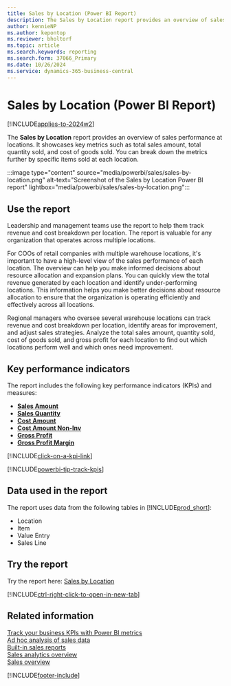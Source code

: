 ```yaml
---
title: Sales by Location (Power BI Report)
description: The Sales by Location report provides an overview of sales performance broken down by location.
author: kennieNP
ms.author: kepontop
ms.reviewer: bholtorf
ms.topic: article
ms.search.keywords: reporting
ms.search.form: 37066_Primary
ms.date: 10/26/2024
ms.service: dynamics-365-business-central
---
```


# Sales by Location (Power BI Report)

[!INCLUDE[applies-to-2024w2](includes/applies-to-2024w2.md)]

The **Sales by Location** report provides an overview of sales performance at locations. It showcases key metrics such as total sales amount, total quantity sold, and cost of goods sold. You can break down the metrics further by specific items sold at each location.

:::image type="content" source="media/powerbi/sales/sales-by-location.png" alt-text="Screenshot of the Sales by Location Power BI report" lightbox="media/powerbi/sales/sales-by-location.png":::

## Use the report

Leadership and management teams use the report to help them track revenue and cost breakdown per location. The report is valuable for any organization that operates across multiple locations.

For COOs of retail companies with multiple warehouse locations, it's important to have a high-level view of the sales performance of each location. The overview can help you make informed decisions about resource allocation and expansion plans. You can quickly view the total revenue generated by each location and identify under-performing locations. This information helps you make better decisions about resource allocation to ensure that the organization is operating efficiently and effectively across all locations.

Regional managers who oversee several warehouse locations can track revenue and cost breakdown per location, identify areas for improvement, and adjust sales strategies. Analyze the total sales amount, quantity sold, cost of goods sold, and gross profit for each location to find out which locations perform well and which ones need improvement.

## Key performance indicators

The report includes the following key performance indicators (KPIs) and measures:

- **[Sales Amount](sales-powerbi-sales-kpis.md#sales-amount)**  
- **[Sales Quantity](sales-powerbi-sales-kpis.md#sales-quantity)**  
- **[Cost Amount](sales-powerbi-sales-kpis.md#cost-amount)**  
- **[Cost Amount Non-Inv](sales-powerbi-sales-kpis.md#cost-amount-non-inv)**  
- **[Gross Profit](sales-powerbi-sales-kpis.md#gross-profit)**  
- **[Gross Profit Margin](sales-powerbi-sales-kpis.md#gross-profit-margin)**

[!INCLUDE[click-on-a-kpi-link](includes/click-on-a-kpi-link.md)] 

[!INCLUDE[powerbi-tip-track-kpis](includes/powerbi-tip-track-kpis.md)]

## Data used in the report

The report uses data from the following tables in [!INCLUDE[prod_short](includes/prod_short.md)]:

- Location
- Item
- Value Entry
- Sales Line

## Try the report

Try the report here: [Sales by Location](https://businesscentral.dynamics.com?page=37066)

[!INCLUDE[ctrl-right-click-to-open-in-new-tab](includes/ctrl-right-click-to-open-in-new-tab.md)]

## Related information

[Track your business KPIs with Power BI metrics](track-kpis-with-power-bi-metrics.md)  
[Ad hoc analysis of sales data](ad-hoc-analysis-sales.md)  
[Built-in sales reports](sales-reports.md)  
[Sales analytics overview](sales-analytics-overview.md)  
[Sales overview](sales-manage-sales.md)  

[!INCLUDE[footer-include](includes/footer-banner.md)]
